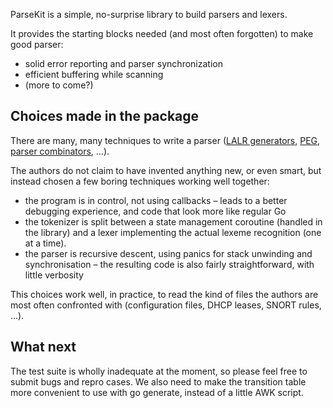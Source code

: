 ParseKit is a simple, no-surprise library to build parsers and lexers.

It provides the starting blocks needed (and most often forgotten) to make good parser:
 - solid error reporting and parser synchronization
 - efficient buffering while scanning
 - (more to come?)

## Choices made in the package

There are many, many techniques to write a parser ([LALR generators](https://sqlite.org/lemon.html), [PEG](https://www.inf.puc-rio.br/~roberto/lpeg/), [parser combinators](https://serokell.io/blog/parser-combinators-in-haskell), …).

The authors do not claim to have invented anything new, or even smart, but instead chosen a few boring techniques working well together:
 - the program is in control, not using callbacks – leads to a better debugging experience, and code that look more like regular Go
 - the tokenizer is split between a state management coroutine (handled in the library) and a lexer implementing the actual lexeme recognition (one at a time).
 - the parser is recursive descent, using panics for stack unwinding and synchronisation – the resulting code is also fairly straightforward, with little verbosity

This choices work well, in practice, to read the kind of files the authors are most often confronted with (configuration files, DHCP leases, SNORT rules, …).

## What next

The test suite is wholly inadequate at the moment, so please feel free to submit bugs and repro cases.
We also need to make the transition table more convenient to use with go generate, instead of a little AWK script.